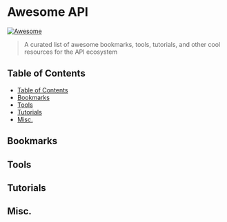 # Awesome API

[![Awesome](https://cdn.rawgit.com/sindresorhus/awesome/d7305f38d29fed78fa85652e3a63e154dd8e8829/media/badge.svg)](https://github.com/sindresorhus/awesome)

> A curated list of awesome bookmarks, tools, tutorials, and other cool resources for the API ecosystem

## Table of Contents

- [Table of Contents](#table-of-contents)
- [Bookmarks](#bookmarks)
- [Tools](#tools)
- [Tutorials](#tutorials)
- [Misc.](#misc)


## Bookmarks


## Tools


## Tutorials


## Misc.

